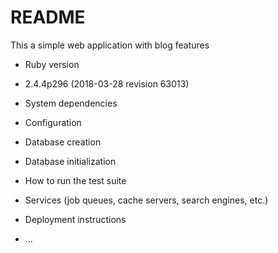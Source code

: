 # README

This a simple web application with blog features

* Ruby version
- 2.4.4p296 (2018-03-28 revision 63013)

* System dependencies

* Configuration

* Database creation

* Database initialization

* How to run the test suite

* Services (job queues, cache servers, search engines, etc.)

* Deployment instructions

* ...
